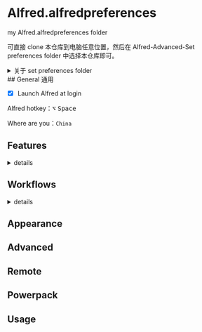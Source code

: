 # Alfred.alfredpreferences
my Alfred.alfredpreferences folder

可直接 clone 本仓库到电脑任意位置，然后在 Alfred-Advanced-Set preferences folder 中选择本仓库即可。

<details> <summary> 关于 set preferences folder </summary> <p float="left">
<bt><img src='https://github.com/suliveevil/Alfred.alfredpreferences/blob/master/resources/set-preferences-folder.png' />
</p></details>
## General 通用

-[x] Launch Alfred at login

Alfred hotkey：<kbd>⌥</kbd> <kbd>Space</kbd>

Where are you：`China`


## Features

<details>
<summary>details</summary>

### Default Results

### File Search 文件搜索

### Web Search 网络搜索

### Web Bookmarks 网页书签

### Calculator 计算器

### Dictionary 词典

### Contacts 联系人

### Clipboard 剪切板

### Snippets 文本替换

### iTunes

### 1Password

### System 系统

### Large Type

### Terminal / Shell

</details>



## Workflows

<details>
<summary>details</summary>

| Workflow | 作者 & MOD |Hotkey/keyword | 备注 |
| --- | --- | --- | --- |
| [**FinderTerminal**](http://www.ienno.de) | LeEnno | `ft` `tf` `fi` `if` | **必备** |
| [**Recent Documents / Apps**](https://github.com/mpco/Alfred3-workflow-recent-documents) | **Charles Ma** | `ra` `rr` `rd` `rf` | **必备** |
| [Calibre Search](https://github.com/mpco/AlfredWorkflow-Calibre-Search) | **Charles Ma** | `cali` `calin` `calit` | |
| Dash | Dash.app | `dash` | 官方支持 |
| [Date Calculator](http://muppetgate.github.io/pages/date-calculator-help-page.html) | MuppetGate |  | |
| [Emoji v1.5.0](https://github.com/carlosgaldino/alfred-emoji-workflow) | Carlos Galdino | `emoji` | |
| **Karabiner Elements Profile Switcher** | Andy Winecki | `kep` | **必备** |
| **OCR+Translate** | suliveevil 修改自 [OCR](https://www.alfredforum.com/topic/12006-ocr-extract-text-from-snapshot/)| ocrf | **必备** |
| [QQ Plugin](https://github.com/TKkk-iOSer) | **TKkk** |  | |
| [Wechat Plugin](https://github.com/TKkk-iOSer) | **TKkk** |  | |
| PopClip | suliveevil | `pop` | 通用 AppleScript 脚本 |
|[Versions](https://github.com/TylerEich/Alfred-Extras)|Tyler Eich|`version`||
|||||
|||||
|||||
| Send to Yoink| Yoink |  | 官方支持 |

</details>




## Appearance

## Advanced

## Remote

## Powerpack

## Usage